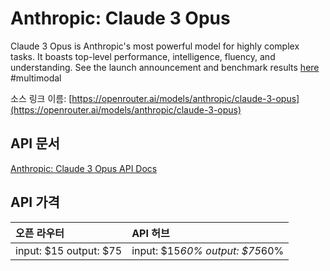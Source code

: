 # Anthropic: Claude 3 Opus

Claude 3 Opus is Anthropic's most powerful model for highly complex tasks. It boasts top-level performance, intelligence, fluency, and understanding.
See the launch announcement and benchmark results [here](https://www.anthropic.com/news/claude-3-family)
#multimodal

소스 링크 이름: [https://openrouter.ai/models/anthropic/claude-3-opus](https://openrouter.ai/models/anthropic/claude-3-opus)

## API 문서

[Anthropic: Claude 3 Opus API Docs](../apis/kr/Anthropic:_Claude_3_Opus.md)

## API 가격

| 오픈 라우터 | API 허브 |
|:---|:---|
| input: $15 output: $75 | input: $15*60% output: $75*60% |
